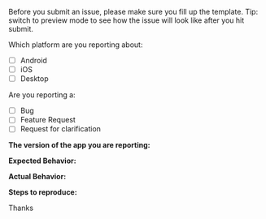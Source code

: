 Before you submit an issue, please make sure you fill up the template. Tip: switch to preview mode to see how the issue will look like after you hit submit.

Which platform are you reporting about:
- [ ] Android
- [ ] iOS
- [ ] Desktop

Are you  reporting a:
- [ ] Bug
- [ ] Feature Request
- [ ] Request for clarification

**The version of the app you are reporting:**


**Expected Behavior:**


**Actual Behavior:**


**Steps to reproduce:**


Thanks
